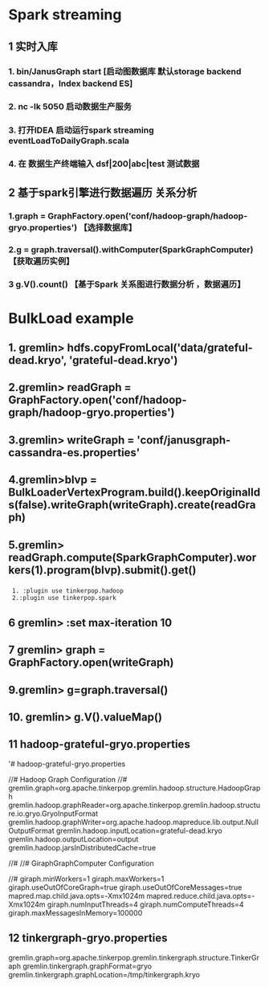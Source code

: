 # Spark streaming

## 1 实时入库
### 1. bin/JanusGraph start  [启动图数据库 默认storage backend cassandra，Index backend ES]
### 2. nc -lk 5050  启动数据生产服务
### 3. 打开IDEA 启动运行spark streaming  eventLoadToDailyGraph.scala
### 4. 在 数据生产终端输入  dsf|200|abc|test 测试数据

## 2 基于spark引擎进行数据遍历 关系分析
 ### 1.graph = GraphFactory.open('conf/hadoop-graph/hadoop-gryo.properties')  【选择数据库】
 ### 2.g = graph.traversal().withComputer(SparkGraphComputer)      【获取遍历实例】
 ### 3 g.V().count() 【基于Spark 关系图进行数据分析 ，数据遍历】
 
 
 
 
 # BulkLoad example
 
 ## 1. gremlin> hdfs.copyFromLocal('data/grateful-dead.kryo', 'grateful-dead.kryo')
 ## 2.gremlin> readGraph = GraphFactory.open('conf/hadoop-graph/hadoop-gryo.properties')
 
 ## 3.gremlin> writeGraph = 'conf/janusgraph-cassandra-es.properties'
 ## 4.gremlin>blvp = BulkLoaderVertexProgram.build().keepOriginalIds(false).writeGraph(writeGraph).create(readGraph)
 ## 5.gremlin> readGraph.compute(SparkGraphComputer).workers(1).program(blvp).submit().get()
 ### 
     1. :plugin use tinkerpop.hadoop
     2.:plugin use tinkerpop.spark
     
 ## 6 gremlin> :set max-iteration 10  
 ## 7 gremlin>  graph = GraphFactory.open(writeGraph)
 ## 9.gremlin> g=graph.traversal()
 
 ## 10. gremlin> g.V().valueMap()
 
 ## 11 hadoop-grateful-gryo.properties
 
 '# hadoop-grateful-gryo.properties
 
 
 //# Hadoop Graph Configuration
 //#
 gremlin.graph=org.apache.tinkerpop.gremlin.hadoop.structure.HadoopGraph
 gremlin.hadoop.graphReader=org.apache.tinkerpop.gremlin.hadoop.structure.io.gryo.GryoInputFormat
 gremlin.hadoop.graphWriter=org.apache.hadoop.mapreduce.lib.output.NullOutputFormat
 gremlin.hadoop.inputLocation=grateful-dead.kryo
 gremlin.hadoop.outputLocation=output
 gremlin.hadoop.jarsInDistributedCache=true
 
 //#
 //# GiraphGraphComputer Configuration
 
 
 //#
 giraph.minWorkers=1
 giraph.maxWorkers=1
 giraph.useOutOfCoreGraph=true
 giraph.useOutOfCoreMessages=true
 mapred.map.child.java.opts=-Xmx1024m
 mapred.reduce.child.java.opts=-Xmx1024m
 giraph.numInputThreads=4
 giraph.numComputeThreads=4
 giraph.maxMessagesInMemory=100000
 
 ## 12 tinkergraph-gryo.properties
 
 gremlin.graph=org.apache.tinkerpop.gremlin.tinkergraph.structure.TinkerGraph
 gremlin.tinkergraph.graphFormat=gryo
 gremlin.tinkergraph.graphLocation=/tmp/tinkergraph.kryo
 
 
 
   
 
 